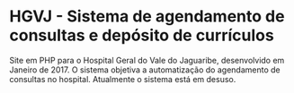 # HGVJ - Sistema de agendamento de consultas e depósito de currículos
Site em PHP para o Hospital Geral do Vale do Jaguaribe, desenvolvido em Janeiro de 2017.
O sistema objetiva a automatização do agendamento de consultas no hospital.
Atualmente o sistema está em desuso.
